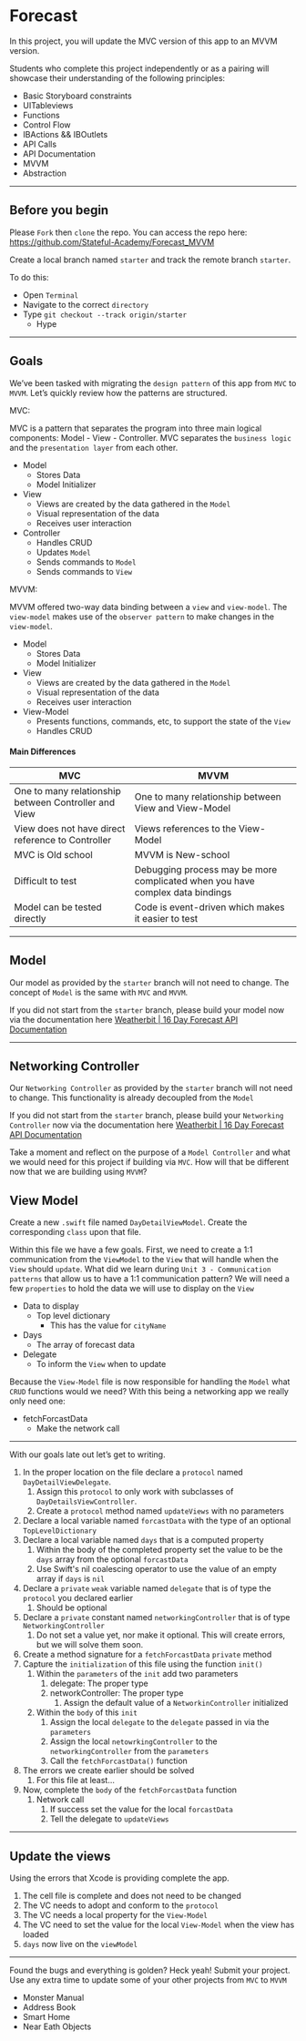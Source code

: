 # Forecast
In this project, you will update the MVC version of this app to an MVVM version.

Students who complete this project independently or as a pairing will showcase their understanding of the following principles:

* Basic Storyboard constraints
* UITableviews
* Functions
* Control Flow
* IBActions && IBOutlets
* API Calls
* API Documentation
* MVVM
* Abstraction

---

##  Before you begin
Please `Fork` then `clone` the repo. You can access the repo here:
https://github.com/Stateful-Academy/Forecast_MVVM

Create a local branch named `starter` and track the remote branch `starter`. 

To do this:
 * Open `Terminal`
 * Navigate to the correct `directory`
 * Type `git checkout --track origin/starter` 
	 * Hype


---

## Goals
We’ve been tasked with migrating the `design pattern` of this app from `MVC` to `MVVM`. Let’s quickly review how the patterns are structured.

MVC:

MVC is a pattern that separates the program into three main logical components: Model - View - Controller. MVC separates the `business logic` and the `presentation layer` from each other.

* Model
	* Stores Data
	* Model Initializer
* View
	* Views are created by the data gathered in the `Model`
	* Visual representation of the data
	* Receives user interaction
* Controller
	* Handles CRUD
	* Updates `Model`
	* Sends commands to `Model`
	* Sends commands to `View`

MVVM:

MVVM offered two-way data binding between a `view` and `view-model`. The `view-model` makes use of the `observer pattern` to make changes in the `view-model`.

* Model
	* Stores Data
	* Model Initializer
* View
	* Views are created by the data gathered in the `Model`
	* Visual representation of the data
	* Receives user interaction
* View-Model
	* Presents functions, commands, etc, to support the state of the `View`
	* Handles CRUD

#### Main Differences
| MVC                                                  | MVVM                                                         |
|------------------------------------------------------|--------------------------------------------------------------|
| One to many relationship between Controller and View | One to many relationship between View and View-Model         |
| View does not have direct reference to Controller    | Views references to the View-Model                           |
| MVC is Old school                                    | MVVM is New-school                                           |
| Difficult to test                                    | Debugging process may be more complicated when you have complex data bindings |
| Model can be tested directly                         | Code is event-driven which makes it easier to test           |

- - -

## Model

Our model as provided by the `starter` branch will not need to change. The concept of `Model` is the same with `MVC` and `MVVM`.

If you did not start from the `starter` branch, please build your model now via the documentation here [Weatherbit | 16 Day Forecast API Documentation](https://www.weatherbit.io/api/weather-forecast-16-day)

- - -

## Networking Controller

Our `Networking Controller` as provided by the `starter` branch will not need to change. This functionality is already decoupled from the `Model`

If you did not start from the `starter` branch, please build your `Networking Controller` now via the documentation here [Weatherbit | 16 Day Forecast API Documentation](https://www.weatherbit.io/api/weather-forecast-16-day)

Take a moment and reflect on the purpose of a `Model Controller` and what we would need for this project if building via `MVC`. How will that be different now that we are building using `MVVM`?


## View Model
 Create a new `.swift` file named `DayDetailViewModel`. Create the corresponding `class` upon that file.

Within this file we have a few goals. First, we need to create a 1:1 communication from the `ViewModel` to the `View` that will handle when the `View` should `update`. What did we learn during `Unit 3 - Communication patterns` that allow us to have a 1:1 communication pattern? We will need a few `properties` to hold the data we will use to display on the `View`

* Data to display
	* Top level dictionary
		* This has the value for `cityName`
* Days
	* The array of forecast data 
* Delegate
	* To inform the `View` when to update 

Because the `View-Model` file is now responsible for handling the `Model` what `CRUD` functions would we need? With this being a networking app we really only need one:

* fetchForcastData
	* Make the network call


- - -


With our goals late out let’s get to writing.

1. In the proper location on the file declare a `protocol` named `DayDetailViewDelegate`.
	1. Assign this `protocol` to only work with subclasses of `DayDetailsViewController`.
	2. Create a `protocol` method named `updateViews` with no parameters
2. Declare a local variable named `forcastData` with the type of an optional `TopLevelDictionary`
3. Declare a local variable named `days` that is a computed property
	1. Within the body of the completed property set the value to be the `days` array from the optional `forcastData`
	2. Use Swift's nil coalescing operator to use the value of an empty array if `days` is `nil`
4. Declare a `private` `weak` variable named `delegate` that is of type the `protocol` you declared earlier
	1. Should be optional
5. Declare a `private` constant named `networkingController` that is of type `NetworkingController`
	1. Do not set a value yet, nor make it optional. This will create errors, but we will solve them soon.
6. Create a method signature for a `fetchForcastData` `private` method
7. Capture the `initialization` of this file using the function `init()`
	1. Within the `parameters` of the `init` add two parameters
		1. delegate: The proper type
		2. networkController: The proper type
			1. Assign the default value of a `NetworkinController` initialized
	2. Within the `body` of this `init`
		1. Assign the local  `delegate`  to the `delegate` passed in via the `parameters`
		2. Assign the local `netowrkingController` to the `networkingController` from the `parameters`
		3. Call the `fetchForcastData()` function
8. The errors we create earlier should be solved
	1. For this file at least…
9. Now, complete the `body` of the `fetchForcastData` function
	1. Network call
		1. If success set the value for the local `forcastData`
		2. Tell the delegate to `updateViews`



- - -

## Update the views
Using the errors that Xcode is providing complete the app.

1. The cell file is complete and does not need to be changed
2. The VC needs to adopt and conform to the `protocol`
3. The VC needs a local property for the `View-Model`
4. The VC need to set the value for the local `View-Model` when the view has loaded
5. `days` now live on the `viewModel`

- - -

Found the bugs and everything is golden? Heck yeah! Submit your project. Use any extra time to update some of your other projects from `MVC` to `MVVM`
* Monster Manual
* Address Book
* Smart Home
* Near Eath Objects
